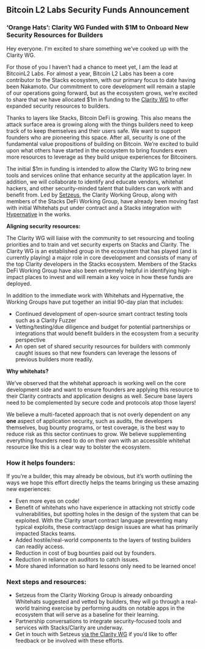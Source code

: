 ## Bitcoin L2 Labs Security Funds Announcement

### ‘Orange Hats’: Clarity WG Funded with $1M to Onboard New Security Resources for Builders

Hey everyone. I'm excited to share something we’ve cooked up with the Clarity WG.

For those of you I haven’t had a chance to meet yet, I am the lead at BitcoinL2 Labs. For almost a year, Bitcoin L2 Labs has been a core contributor to the Stacks ecosystem, with our primary focus to date having been Nakamoto. Our commitment to core development will remain a staple of our operations going forward, but as the ecosystem grows, we’re excited to share that we have allocated $1m in funding to the [Clarity WG](https://github.com/orgs/stacks-network/discussions/509) to offer expanded security resources to builders.

Thanks to layers like Stacks, Bitcoin DeFi is growing. This also means the attack surface area is growing along with the things builders need to keep track of to keep themselves and their users safe. We want to support founders who are pioneering this space. After all, security is one of the fundamental value propositions of building on Bitcoin. We’re excited to build upon what others have started in the ecosystem to bring founders even more resources to leverage as they build unique experiences for Bitcoiners. 

The initial $1m in funding is intended to allow the Clarity WG to bring new tools and services online that enhance security at the application layer. In addition, we will collaborate to identify and educate vendors, whitehat hackers, and other security-minded talent that builders can work with and benefit from. Led by [Setzeus](https://x.com/setzeus), the Clarity Working Group, along with members of the Stacks DeFi Working Group, have already been moving fast with initial Whitehats put under contract and a Stacks integration with [Hypernative](https://www.hypernative.io/) in the works. 

**Aligning security resources:**

The Clarity WG will liaise with the community to set resourcing and tooling priorities and to train and vet security experts on Stacks and Clarity. The Clarity WG is an established group in the ecosystem that has played (and is currently playing) a major role in core development and consists of many of the top Clarity developers in the Stacks ecosystem. Members of the Stacks DeFi Working Group have also been extremely helpful in identifying high-impact places to invest and will remain a key voice in how these funds are deployed.

In addition to the immediate work with Whitehats and Hypernative, the Working Groups have put together an initial 90-day plan that includes:

- Continued development of open-source smart contract testing tools such as a Clarity Fuzzer
- Vetting/testing/due diligence and budget for potential partnerships or integrations that would benefit builders in the ecosystem from a security perspective
- An open set of shared security resources for builders with commonly caught issues so that new founders can leverage the lessons of previous builders more readily.

**Why whitehats?**

We’ve observed that the whitehat approach is working well on the core development side and want to ensure founders are applying this resource to their Clarity contracts and application designs as well. Secure base layers need to be complemented by secure code and protocols atop those layers!

We believe a multi-faceted approach that is not overly dependent on any **one** aspect of application security, such as audits, the developers themselves, bug bounty programs, or test coverage, is the best way to reduce risk as this sector continues to grow. We believe supplementing everything founders need to do on their own with an accessible whitehat resource like this is a clear way to bolster the ecosystem. 

### How it helps founders:

If you’re a builder, this may already be obvious, but it’s worth outlining the ways we hope this effort directly helps the teams bringing us these amazing new experiences:

- Even more eyes on code!
- Benefit of whitehats who have experience in attacking not strictly code vulnerabilities, but spotting holes in the design of the system that can be exploited. With the Clarity smart contract language preventing many typical exploits, these contract/app design issues are what has primarily impacted Stacks teams.
- Added hostile/real-world components to the layers of testing builders can readily access.
- Reduction in cost of bug bounties paid out by founders.
- Reduction in reliance on auditors to catch issues.
- More shared information so hard lessons only need to be learned once!

### Next steps and resources:

- Setzeus from the Clarity Working Group is already onboarding Whitehats suggested and vetted by builders, they will go through a real-world training exercise by performing audits on notable apps in the ecosystem that will serve as a baseline for their learning.
- Partnership conversations to integrate security-focused tools and services with Stacks/Clarity are underway.
- Get in touch with Setzeus [via the Clarity WG](https://events.stacks.co/event/pq21906311) if you’d like to offer feedback or be involved with these efforts.
